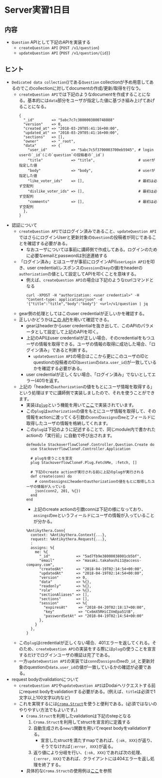 # Server実習1日目

## 内容

* `Question` APIとして下記のAPIを実装する
  * `createQuestion API`       (`POST /v1/question`)
  * `updateQuestion API`       (`POST /v1/question/{id}`)

## ヒント

* `Dedicated data collection`()である`Question` collectionが予め用意してあるのでこのcollectionに対してdocumentの作成/更新/取得を行なう。
  * `createQuestion API`では下記のようなdocumentを作成することになる。基本的には`data`部分をユーザが指定した値に基づき組み上げてあげることになる。
    ```
    {
      "_id"        => "5abc7c7c3800003800748888"
      "version"    => 0,
      "created_at" => "2018-03-29T05:41:16+00:00",
      "updated_at" => "2018-03-29T05:41:16+00:00",
      "sections"   => [],
      "owner"      => "_root",
      "data"       => {
        "user_id"           => "5abc7c5f3700003700eb5945", # login userの`_id`(この`question`の投稿者の`_id`)
        "title"             => "title",                    # userが指定した値
        "body"              => "body",                     # userが指定した値
        "like_voter_ids"    => [],                         # 最初は必ず空配列
        "dislike_voter_ids" => [],                         # 最初は必ず空配列
        "comments"          => [],                         # 最初は必ず空配列
      },
    }
    ```
* 認証について
  * `createQuestion API`ではログイン済みであること、`updateQuestion API`ではさらにログインUserと更新対象の`Question`の投稿者が同じであることを確認する必要がある。
    * なおユーザについては事前に講師側で作成してある。ログインのために必要なemailとpasswordは別途連絡する
  * 「ログイン済み」とはユーザが事前にログインAPI(`userLogin API`)を叩き、user credential(レスポンスの`session`の`key`の値)をheaderの`authorization`の値として設定してAPIを叩くことを意味する。
    * 例えば、`createQuestion API`の場合は下記のようなcurlコマンドとなる
      ```
      curl -XPOST -H "authorization: <user credential>" -H "Content-type: application/json" -d '{"title":"title","body":"body"}' <url>/v1/question | jq
      ```
  * gear側の処理としてはこのuser credentialが正しいかを確認する。
  * 正しいかどうかは[この API](https://github.com/access-company/Dodai-doc/blob/master/users_api.md#query-information-about-logged-in-user)を用いて確認できる。
    * gearはheaderからuser credentialを抜き出して、このAPIのパラメータとして設定して上記のAPIを叩く。
    * 上記のAPIはuser credentialが正しい場合、そのcredentialをもつユーザの情報を取得できる。ユーザの情報の取得に成功した場合、「ログイン済み」であると判断する。
      * `updateQuestion API`の場合はここから更にこのユーザのIDとquestionの投稿者のID(`Question`の`data.user_id`)が一致しているかを確認する必要がある。
    * user credentialが正しくない場合、「ログイン済み」でないとしてエラー(401)を返す。
  * 上記の「headerの`authorization`の値をもとにユーザ情報を取得する」という処理はすでに講師側で実装しましたので、それを使うことができます。
    * 実装は[`plug`](https://github.com/access-company/antikythera/blob/master/lib/web/controller/plug.ex)という機能を用いて[ここ](../../web/plug/fetch_me.ex)で実装されています。
    * この`plug`は`authorization`の値をもとにユーザ情報を取得して、その情報をactionに渡ってくる引数の`conn`の`assigns`の`me`とフィールドに取得したユーザの情報を格納してくれます。
    * この`plug`は下記のように記述することで、同じmodule内で書かれたactionの「実行前」に自動で呼び出されます。
      ```
      defmodule StackoverflowCloneF.Controller.Question.Create do
        use StackoverflowCloneF.Controller.Application

        # plugを使うことを宣言
        plug StackoverflowCloneF.Plug.FetchMe, :fetch, []

        # 下記のcreate actionが実行される前に上記のplugが実行される
        def create(conn) do
          # connのassignsにheaderのauthorizationの値をもとに取得したユーザの情報が入っている
          json(conn2, 201, %{})
        end
      end
      ```
      * 上記のcreate actionの引数connは下記の様になっており、`assings`の`me`というフィールドにユーザの情報が入っていることが分かる。
      ```
      %Antikythera.Conn{
        context: %Antikythera.Context{...},
        request: %Antikythera.Request{...},
        :
        assigns: %{
          me: %{
            "_id"            => "5ad7fb9e38000038001cb5bf",
            "email"          => "masaki.takahashi11@access-company.com",
            "createdAt"      => "2018-04-19T02:14:54+00:00",
            "updatedAt"      => "2018-04-19T02:14:54+00:00",
            "version"        => 0,
            "data"           => %{},
            "readonly"       => %{},
            "role"           => %{},
            "sectionAliases" => [],
            "sections"       => [],
            "session"        => %{
              "expiresAt"     => "2018-04-20T02:18:17+00:00",
              "key"           => "Cx6mX5RHiCIVmEpa51tB",
              "passwordSetAt" => "2018-04-19T02:14:54+00:00"
            },
          }
        },
      }
      ```
  * この`plug`はcredentialが正しくない場合、401エラーを返してくれる。そのため、`createQuestion API`の実装をする際には`plug`の使うことを宣言するだけでログインユーザの検証は完了である。
  * 一方`updateQuestion API`の実装では`conn`の`assigns`の`me`の`_id_`と更新対象のquestionの`data.user_id`の値が一致しているかの確認が必要である。
* request bodyのvalidationについて
  * `createQuestion API`や`updateQuestion API`はDodaiへリクエストする前にrequest bodyをvalidationする必要がある。(例えば、`title`は必須で1文字以上100文字以内など)
  * これを実現するには[`Croma.Struct`](https://github.com/skirino/croma/blob/master/lib/croma/struct.ex)を使うと便利である。(必須ではないのやりやすい方法でもよいです。)
    * `Croma.Struct`を利用したvalidationは下記のstepとなる
      1. `Croma.Struct`を利用してstructを宣言的に定義する
      1. 自動生成される`new/1`関数を用いてreqest bodyをvalidationする。
         * 宣言したstructを満たすmapであれば、`{:ok, XXX}`が返り、そうでなければ`{:error, XXX}`が返る。
      1. 返り値により分岐を行い、`{:ok, XXX}`であれば次の処理、`{:error, XXX}`であれば、クライアントには404エラーを返し処理を終了する。
    * 具体的な`Croma.Struct`の使用例は[ここ](./croma.md)を参照
